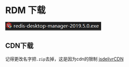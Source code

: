 # RDM 下载

![](img/2020-03-12-01-38-33.png)

## CDN下载

记得更改名字把`.zip`去掉，这是因为cdn的限制
[jsdelivrCDN](https://cdn.jsdelivr.net/gh/whp98/rdm_free@0.0.2/rdm-201905.exe.zip)